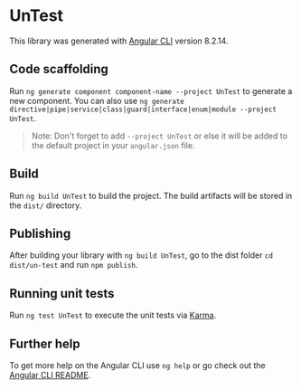 # UnTest

This library was generated with [Angular CLI](https://github.com/angular/angular-cli) version 8.2.14.

## Code scaffolding

Run `ng generate component component-name --project UnTest` to generate a new component. You can also use `ng generate directive|pipe|service|class|guard|interface|enum|module --project UnTest`.
> Note: Don't forget to add `--project UnTest` or else it will be added to the default project in your `angular.json` file. 

## Build

Run `ng build UnTest` to build the project. The build artifacts will be stored in the `dist/` directory.

## Publishing

After building your library with `ng build UnTest`, go to the dist folder `cd dist/un-test` and run `npm publish`.

## Running unit tests

Run `ng test UnTest` to execute the unit tests via [Karma](https://karma-runner.github.io).

## Further help

To get more help on the Angular CLI use `ng help` or go check out the [Angular CLI README](https://github.com/angular/angular-cli/blob/master/README.md).

